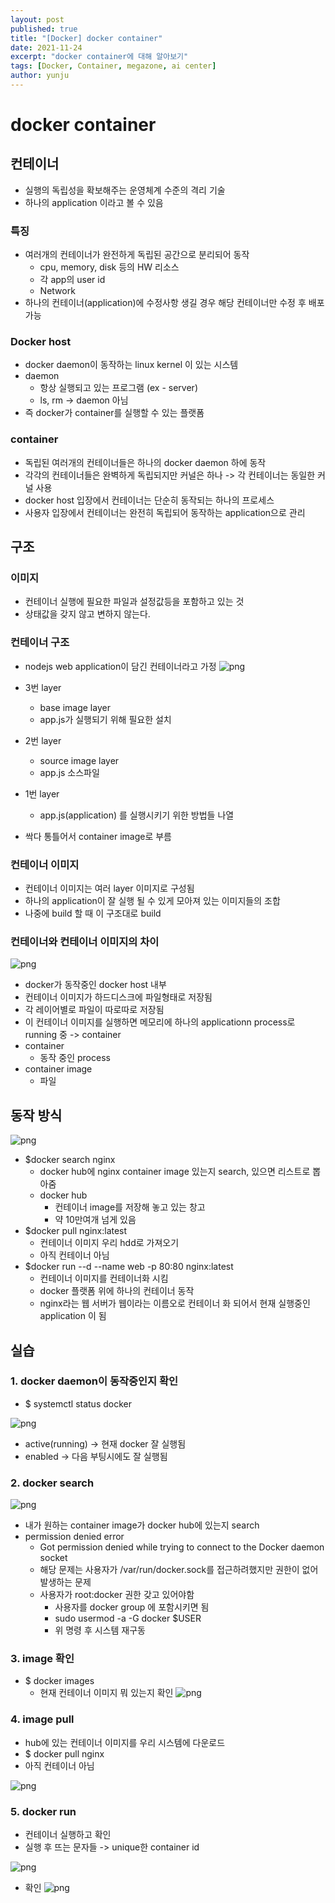```yaml
---
layout: post
published: true
title: "[Docker] docker container"
date: 2021-11-24
excerpt: "docker container에 대해 알아보기"
tags: [Docker, Container, megazone, ai center]
author: yunju
---
```




# docker container




## 컨테이너
- 실행의 독립성을 확보해주는 운영체계 수준의 격리 기술
- 하나의 application 이라고 볼 수 있음



### 특징
- 여러개의 컨테이너가 완전하게 독립된 공간으로 분리되어 동작
	- cpu, memory, disk 등의 HW 리소스
	- 각 app의 user id
	- Network
- 하나의 컨테이너(application)에 수정사항 생길 경우 해당 컨테이너만 수정 후 배포 가능




### Docker host
- docker daemon이 동작하는 linux kernel 이 있는 시스템
- daemon
	- 항상 실행되고 있는 프로그램 (ex - server)
	- ls, rm -> daemon 아님
- 즉 docker가 container를 실행할 수 있는 플랫폼



### container
- 독립된 여러개의 컨테이너들은 하나의 docker daemon 하에 동작
- 각각의 컨테이너들은 완벽하게 독립되지만 커널은 하나 -> 각 컨테이너는 동일한 커널 사용
- docker host 입장에서 컨테이너는 단순히 동작되는 하나의 프로세스 
- 사용자 입장에서 컨테이너는 완전히 독립되어 동작하는 application으로 관리



## 구조


### 이미지
- 컨테이너 실행에 필요한 파일과 설정값등을 포함하고 있는 것
- 상태값을 갖지 않고 변하지 않는다.



### 컨테이너 구조
- nodejs web application이 담긴 컨테이너라고 가정
![png](/assets/img/yunju/docker_container/container_image.png)


- 3번 layer
	- base image layer
	- app.js가 실행되기 위해 필요한 설치
- 2번 layer
	- source image layer
	- app.js 소스파일
- 1번 layer
	- app.js(application) 를 실행시키기 위한 방법들 나열
- 싹다 통틀어서 container image로 부름



### 컨테이너 이미지

- 컨테이너 이미지는 여러 layer 이미지로 구성됨
- 하나의 application이 잘 실행 될 수 있게 모아져 있는 이미지들의 조합
- 나중에 build 할 때 이 구조대로 build



### 컨테이너와 컨테이너 이미지의 차이
![png](/assets/img/yunju/docker_container/dockerhost.png)

- docker가 동작중인 docker host 내부
- 컨테이너 이미지가 하드디스크에 파일형태로 저장됨
- 각 레이어별로 파일이 따로따로 저장됨
- 이 컨테이너 이미지를 실행하면 메모리에 하나의 applicationn process로 running 중 -> container
- container 
	- 동작 중인 process
- container image
	- 파일



## 동작 방식
![png](/assets/img/yunju/docker_container/container_operation.png)

- $docker search nginx
	- docker hub에 nginx container image 있는지 search, 있으면 리스트로 뽑아줌
	- docker hub
		- 컨테이너 image를 저장해 놓고 있는 창고
		- 약 10만여개 넘게 있음
- $docker pull nginx:latest
	- 컨테이너 이미지 우리 hdd로 가져오기
	- 아직 컨테이너 아님
- $docker run --d --name web -p 80:80 nginx:latest
	- 컨테이너 이미지를 컨테이너화 시킴
	- docker 플랫폼 위에 하나의 컨테이너 동작
	- nginx라는 웹 서버가 웹이라는 이름오로 컨테이너 화 되어서 현재 실행중인 application 이 됨




## 실습
### 1. docker daemon이 동작중인지 확인
- $ systemctl status docker

![png](/assets/img/yunju/docker_container/systemctl.png)
- active(running) -> 현재 docker 잘 실행됨
- enabled -> 다음 부팅시에도 잘 실행됨



### 2. docker search

![png](/assets/img/yunju/docker_container/docker_search.png)
- 내가 원하는 container image가 docker hub에 있는지 search
- permission denied error
	- Got permission denied while trying to connect to the Docker daemon socket
	- 해당 문제는 사용자가 /var/run/docker.sock를 접근하려했지만 권한이 없어 발생하는 문제
	- 사용자가 root:docker 권한 갖고 있어야함
		- 사용자를 docker group 에 포함시키면 됨
		- sudo usermod -a -G docker $USER
		- 위 명령 후 시스템 재구동



### 3. image 확인
- $ docker images 
	- 현재 컨테이너 이미지 뭐 있는지 확인
	![png](/assets/img/yunju/docker_container/container_image_1.png)



### 4. image pull
- hub에 있는 컨테이너 이미지를 우리 시스템에 다운로드 
- $ docker pull nginx
- 아직 컨테이너 아님

![png](/assets/img/yunju/docker_container/docker_pull.png)



### 5. docker run
- 컨테이너 실행하고 확인
- 실행 후 뜨는 문자들 -> unique한 container id

![png](/assets/img/yunju/docker_container/container_run.png)

- 확인
![png](/assets/img/yunju/docker_container/check.png)

